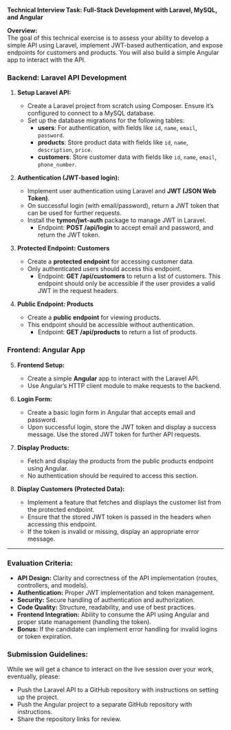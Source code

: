 **Technical Interview Task: Full-Stack Development with Laravel, MySQL, and Angular**

**Overview:**  
The goal of this technical exercise is to assess your ability to develop a simple API using Laravel, implement JWT-based authentication, and expose endpoints for customers and products. You will also build a simple Angular app to interact with the API.

### **Backend: Laravel API Development**

1. **Setup Laravel API:**

   - Create a Laravel project from scratch using Composer. Ensure it’s configured to connect to a MySQL database.
   - Set up the database migrations for the following tables:
     - **users**: For authentication, with fields like `id`, `name`, `email`, `password`.
     - **products**: Store product data with fields like `id`, `name`, `description`, `price`.
     - **customers**: Store customer data with fields like `id`, `name`, `email`, `phone_number`.

2. **Authentication (JWT-based login):**

   - Implement user authentication using Laravel and **JWT (JSON Web Token)**.
   - On successful login (with email/password), return a JWT token that can be used for further requests.
   - Install the **tymon/jwt-auth** package to manage JWT in Laravel.
     - Endpoint: **POST /api/login** to accept email and password, and return the JWT token.

3. **Protected Endpoint: Customers**

   - Create a **protected endpoint** for accessing customer data.
   - Only authenticated users should access this endpoint.
     - Endpoint: **GET /api/customers** to return a list of customers. This endpoint should only be accessible if the user provides a valid JWT in the request headers.

4. **Public Endpoint: Products**
   - Create a **public endpoint** for viewing products.
   - This endpoint should be accessible without authentication.
     - Endpoint: **GET /api/products** to return a list of products.

### **Frontend: Angular App**

5. **Frontend Setup:**

   - Create a simple **Angular** app to interact with the Laravel API.
   - Use Angular’s HTTP client module to make requests to the backend.

6. **Login Form:**

   - Create a basic login form in Angular that accepts email and password.
   - Upon successful login, store the JWT token and display a success message. Use the stored JWT token for further API requests.

7. **Display Products:**

   - Fetch and display the products from the public products endpoint using Angular.
   - No authentication should be required to access this section.

8. **Display Customers (Protected Data):**
   - Implement a feature that fetches and displays the customer list from the protected endpoint.
   - Ensure that the stored JWT token is passed in the headers when accessing this endpoint.
   - If the token is invalid or missing, display an appropriate error message.

---

### **Evaluation Criteria:**

- **API Design:** Clarity and correctness of the API implementation (routes, controllers, and models).
- **Authentication:** Proper JWT implementation and token management.
- **Security:** Secure handling of authentication and authorization.
- **Code Quality:** Structure, readability, and use of best practices.
- **Frontend Integration:** Ability to consume the API using Angular and proper state management (handling the token).
- **Bonus:** If the candidate can implement error handling for invalid logins or token expiration.

### **Submission Guidelines:**

While we will get a chance to interact on the live session over your work, eventually, please:

- Push the Laravel API to a GitHub repository with instructions on setting up the project.
- Push the Angular project to a separate GitHub repository with instructions.
- Share the repository links for review.
